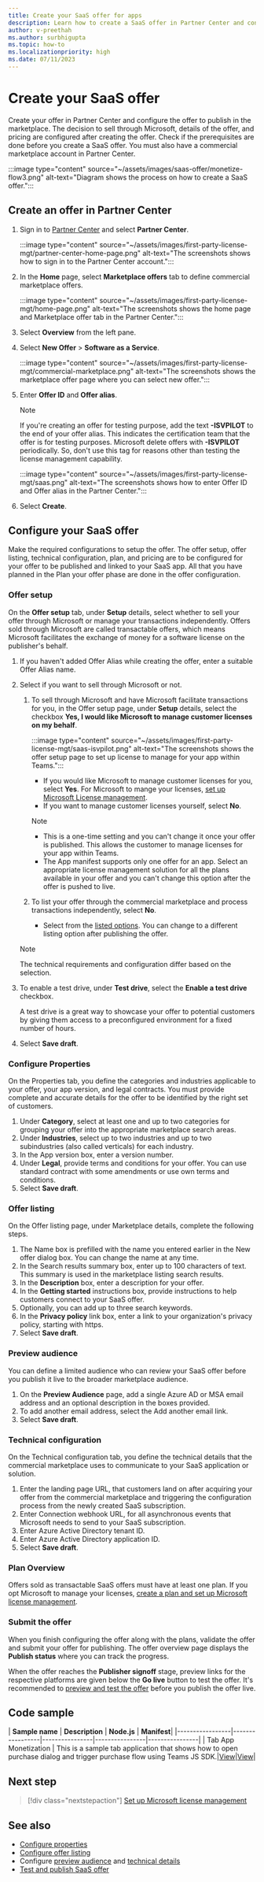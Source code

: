 ```yaml
---
title: Create your SaaS offer for apps
description: Learn how to create a SaaS offer in Partner Center and configure the offer.
author: v-preethah
ms.author: surbhigupta
ms.topic: how-to
ms.localizationpriority: high 
ms.date: 07/11/2023
---
```


# Create your SaaS offer

Create your offer in Partner Center and configure the offer to publish in the marketplace. The decision to sell through Microsoft, details of the offer, and pricing are configured after creating the offer. Check if the prerequisites are done before you create a SaaS offer. You must also have a commercial marketplace account in Partner Center.

:::image type="content" source="~/assets/images/saas-offer/monetize-flow3.png" alt-text="Diagram shows the process on how to create a SaaS offer.":::

## Create an offer in Partner Center

1. Sign in to [Partner Center](https://partner.microsoft.com/) and select **Partner Center**.

   :::image type="content" source="~/assets/images/first-party-license-mgt/partner-center-home-page.png" alt-text="The screenshots shows how to sign in to the Partner Center account.":::

1. In the **Home** page, select **Marketplace offers** tab to define commercial marketplace offers.

   :::image type="content" source="~/assets/images/first-party-license-mgt/home-page.png" alt-text="The screenshots shows the home page and Marketplace offer tab in the Partner Center.":::

1. Select **Overview** from the left pane.

1. Select **New Offer** > **Software as a Service**.

   :::image type="content" source="~/assets/images/first-party-license-mgt/commercial-marketplace.png" alt-text="The screenshots shows the marketplace offer page where you can select new offer.":::

1. Enter **Offer ID** and **Offer alias**.

   > [!NOTE]
   > If you're creating an offer for testing purpose, add the text **-ISVPILOT** to the end of your offer alias. This indicates the certification team that the offer is for testing purposes. Microsoft delete offers with **-ISVPILOT** periodically. So, don't use this tag for reasons other than testing the license management capability.

   :::image type="content" source="~/assets/images/first-party-license-mgt/saas.png" alt-text="The screenshots shows how to enter Offer ID and Offer alias in the Partner Center.":::

1. Select **Create**.

## Configure your SaaS offer

Make the required configurations to setup the offer. The offer setup, offer listing, technical configuration, plan, and pricing are to be configured for your offer to be published and linked to your SaaS app. All that you have planned in the Plan your offer phase are done in the offer configuration.

### Offer setup

On the **Offer setup** tab, under **Setup** details, select whether to sell your offer through Microsoft or manage your transactions independently. Offers sold through Microsoft are called transactable offers, which means Microsoft facilitates the exchange of money for a software license on the publisher's behalf.

1. If you haven't added Offer Alias while creating the offer, enter a suitable Offer Alias name.

1. Select if you want to sell through Microsoft or not.
    1. To sell through Microsoft and have Microsoft facilitate transactions for you, in the Offer setup page, under **Setup** details, select the checkbox **Yes, I would like Microsoft to manage customer licenses on my behalf**.

       :::image type="content" source="~/assets/images/first-party-license-mgt/saas-isvpilot.png" alt-text="The screenshots shows the offer setup page to set up license to manage for your app within Teams.":::

        * If you would like Microsoft to manage customer licenses for you, select **Yes**. For Microsoft to mange your licenses, [set up Microsoft License management](manage-third-party-apps-license.md).
        * If you want to manage customer licenses yourself, select **No**.

       > [!NOTE]
       >
       > * This is a one-time setting and you can't change it once your offer is published. This allows the customer to manage licenses for your app within Teams.
       > * The App manifest supports only one offer for an app. Select an appropriate license management solution for all the plans available in your offer and you can't change this option after the offer is pushed to live.

    1. To list your offer through the commercial marketplace and process transactions independently, select **No**.

        * Select from the [listed options](/partner-center/marketplace/plan-saas-offer). You can change to a different listing option after publishing the offer.

    > [!NOTE]
    > The technical requirements and configuration differ based on the selection.

1. To enable a test drive, under **Test drive**, select the **Enable a test drive** checkbox.

    A test drive is a great way to showcase your offer to potential customers by giving them access to a preconfigured environment for a fixed number of hours.

1. Select **Save draft**.

### Configure Properties

On the Properties tab, you define the categories and industries applicable to your offer, your app version, and legal contracts. You must provide complete and accurate details for the offer to be identified by the right set of customers.

1. Under **Category**, select at least one and up to two categories for grouping your offer into the appropriate marketplace search areas.
1. Under **Industries**, select up to two industries and up to two subindustries (also called verticals) for each industry.
1. In the App version box, enter a version number.
1. Under **Legal**, provide terms and conditions for your offer. You can use standard contract with some amendments or use own terms and conditions.
1. Select **Save draft**.

### Offer listing

On the Offer listing page, under Marketplace details, complete the following steps.

1. The Name box is prefilled with the name you entered earlier in the New offer dialog box. You can change the name at any time.
1. In the Search results summary box, enter up to 100 characters of text. This summary is used in the marketplace listing search results.
1. In the **Description** box, enter a description for your offer.
1. In the **Getting started** instructions box, provide instructions to help customers connect to your SaaS offer.
1. Optionally, you can add up to three search keywords.
1. In the **Privacy policy** link box, enter a link to your organization's privacy policy, starting with https.
1. Select **Save draft**.

### Preview audience

You can define a limited audience who can review your SaaS offer before you publish it live to the broader marketplace audience.

1. On the **Preview Audience** page, add a single Azure AD or MSA email address and an optional description in the boxes provided.
1. To add another email address, select the Add another email link.
1. Select **Save draft**.

### Technical configuration

On the Technical configuration tab, you define the technical details that the commercial marketplace uses to communicate to your SaaS application or solution.

1. Enter the landing page URL, that customers land on after acquiring your offer from the commercial marketplace and triggering the configuration process from the newly created SaaS subscription.
1. Enter Connection webhook URL, for all asynchronous events that Microsoft needs to send to your SaaS subscription.
1. Enter Azure Active Directory tenant ID.
1. Enter Azure Active Directory application ID.
1. Select **Save draft**.

### Plan Overview

Offers sold as transactable SaaS offers must have at least one plan. If you opt Microsoft to manage your licenses, [create a plan and set up Microsoft license management](manage-third-party-apps-license.md).

### Submit the offer

When you finish configuring the offer along with the plans, validate the offer and submit your offer for publishing. The offer overview page displays the **Publish status** where you can track the progress.

When the offer reaches the **Publisher signoff** stage, preview links for the respective platforms are given below the **Go live** button to test the offer. It's recommended to [preview and test the offer](Test-preview-for-monetized-apps.md) before you publish the offer live.

## Code sample

| **Sample name** | **Description** | **Node.js** | **Manifest**|
|-----------------|-----------------|----------------|----------------|----------------|
| Tab App Monetization | This is a sample tab application that shows how to open purchase dialog and trigger purchase flow using Teams JS SDK.|[View](https://github.com/OfficeDev/Microsoft-Teams-Samples/tree/main/samples/tab-app-monetization/nodejs)|[View](https://github.com/OfficeDev/Microsoft-Teams-Samples/tree/main/samples/tab-app-monetization/nodejs/demo-manifest/tab-app-monetization.zip)|

## Next step

> [!div class="nextstepaction"]
> [Set up Microsoft license management](manage-third-party-apps-license.md)

## See also

* [Configure properties](/partner-center/marketplace/create-new-saas-offer-properties)
* [Configure offer listing](/partner-center/marketplace/create-new-saas-offer-listing)
* Configure [preview audience](/partner-center/marketplace/create-new-saas-offer-preview) and [technical details](/partner-center/marketplace/create-new-saas-offer-technical)
* [Test and publish SaaS offer](/partner-center/marketplace/test-publish-saas-offer)
